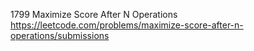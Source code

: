 1799 Maximize Score After N Operations https://leetcode.com/problems/maximize-score-after-n-operations/submissions